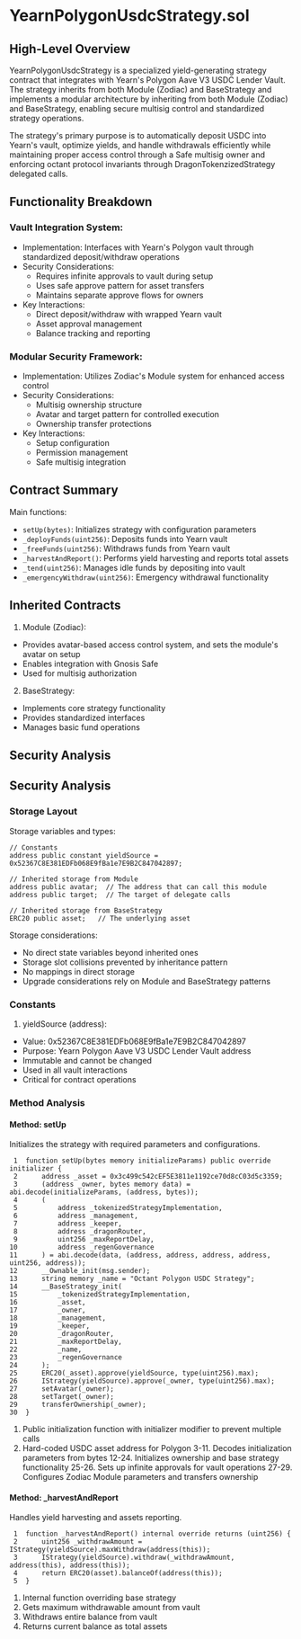 # YearnPolygonUsdcStrategy.sol

## High-Level Overview

YearnPolygonUsdcStrategy is a specialized yield-generating strategy contract that integrates with Yearn's Polygon Aave V3 USDC Lender Vault. The strategy inherits from both Module (Zodiac) and BaseStrategy and implements a modular architecture by inheriting from both Module (Zodiac) and BaseStrategy, enabling secure multisig control and standardized strategy operations. 

The strategy's primary purpose is to automatically deposit USDC into Yearn's vault, optimize yields, and handle withdrawals efficiently while maintaining proper access control through a Safe multisig owner and enforcing octant protocol invariants through DragonTokenzizedStrategy delegated calls.

## Functionality Breakdown

### Vault Integration System:
- Implementation: Interfaces with Yearn's Polygon vault through standardized deposit/withdraw operations
- Security Considerations: 
  - Requires infinite approvals to vault during setup
  - Uses safe approve pattern for asset transfers
  - Maintains separate approve flows for owners
- Key Interactions:
  - Direct deposit/withdraw with wrapped Yearn vault
  - Asset approval management
  - Balance tracking and reporting

### Modular Security Framework:
- Implementation: Utilizes Zodiac's Module system for enhanced access control
- Security Considerations:
  - Multisig ownership structure
  - Avatar and target pattern for controlled execution
  - Ownership transfer protections
- Key Interactions:
  - Setup configuration
  - Permission management
  - Safe multisig integration

## Contract Summary

Main functions:
- `setUp(bytes)`: Initializes strategy with configuration parameters
- `_deployFunds(uint256)`: Deposits funds into Yearn vault
- `_freeFunds(uint256)`: Withdraws funds from Yearn vault
- `_harvestAndReport()`: Performs yield harvesting and reports total assets
- `_tend(uint256)`: Manages idle funds by depositing into vault
- `_emergencyWithdraw(uint256)`: Emergency withdrawal functionality

## Inherited Contracts

1. Module (Zodiac):
- Provides avatar-based access control system, and sets the module's avatar on setup
- Enables integration with Gnosis Safe
- Used for multisig authorization

2. BaseStrategy:
- Implements core strategy functionality
- Provides standardized interfaces
- Manages basic fund operations

## Security Analysis

## Security Analysis

### Storage Layout

Storage variables and types:
```solidity
// Constants
address public constant yieldSource = 0x52367C8E381EDFb068E9fBa1e7E9B2C847042897;

// Inherited storage from Module
address public avatar;  // The address that can call this module
address public target;  // The target of delegate calls

// Inherited storage from BaseStrategy
ERC20 public asset;   // The underlying asset
```

Storage considerations:
- No direct state variables beyond inherited ones
- Storage slot collisions prevented by inheritance pattern
- No mappings in direct storage
- Upgrade considerations rely on Module and BaseStrategy patterns

### Constants

1. yieldSource (address):
- Value: 0x52367C8E381EDFb068E9fBa1e7E9B2C847042897
- Purpose: Yearn Polygon Aave V3 USDC Lender Vault address
- Immutable and cannot be changed
- Used in all vault interactions
- Critical for contract operations

### Method Analysis

#### Method: setUp

Initializes the strategy with required parameters and configurations.

```solidity
 1  function setUp(bytes memory initializeParams) public override initializer {
 2      address _asset = 0x3c499c542cEF5E3811e1192ce70d8cC03d5c3359;
 3      (address _owner, bytes memory data) = abi.decode(initializeParams, (address, bytes));
 4      (
 5          address _tokenizedStrategyImplementation,
 6          address _management,
 7          address _keeper,
 8          address _dragonRouter,
 9          uint256 _maxReportDelay,
10          address _regenGovernance
11      ) = abi.decode(data, (address, address, address, address, uint256, address));
12      __Ownable_init(msg.sender);
13      string memory _name = "Octant Polygon USDC Strategy";
14      __BaseStrategy_init(
15          _tokenizedStrategyImplementation,
16          _asset,
17          _owner,
18          _management,
19          _keeper,
20          _dragonRouter,
21          _maxReportDelay,
22          _name,
23          _regenGovernance
24      );
25      ERC20(_asset).approve(yieldSource, type(uint256).max);
26      IStrategy(yieldSource).approve(_owner, type(uint256).max);
27      setAvatar(_owner);
28      setTarget(_owner);
29      transferOwnership(_owner);
30  }
```

1. Public initialization function with initializer modifier to prevent multiple calls
2. Hard-coded USDC asset address for Polygon
3-11. Decodes initialization parameters from bytes
12-24. Initializes ownership and base strategy functionality
25-26. Sets up infinite approvals for vault operations
27-29. Configures Zodiac Module parameters and transfers ownership

#### Method: _harvestAndReport

Handles yield harvesting and assets reporting.

```solidity
 1  function _harvestAndReport() internal override returns (uint256) {
 2      uint256 _withdrawAmount = IStrategy(yieldSource).maxWithdraw(address(this));
 3      IStrategy(yieldSource).withdraw(_withdrawAmount, address(this), address(this));
 4      return ERC20(asset).balanceOf(address(this));
 5  }
```

1. Internal function overriding base strategy
2. Gets maximum withdrawable amount from vault
3. Withdraws entire balance from vault
4. Returns current balance as total assets

